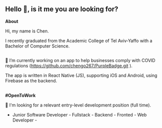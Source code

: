 ## Hello 👋, is it me you are looking for?

**About**

Hi, my name is Chen.

I recently graduated from the Academic College of Tel Aviv-Yaffo with a Bachelor of Computer Science.

##

🔭 I’m currently working on an app to help businesses comply with COVID regulations (https://github.com/chengo267/PurpleBadge.git ). 

   The app is written in React Native (JS), supporting iOS and Android, using Firebase as the backend.
##
    
**#OpenToWork**

🤔 I'm looking for a relevant entry-level development position (full time).

   - Junior Software Developer - Fullstack - Backend - Fronted - Web Developer - 




<!--
**chengo267/chengo267** is a ✨ _special_ ✨ repository because its `README.md` (this file) appears on your GitHub profile.

Here are some ideas to get you started:

- 🔭 I’m currently working on ...
- 🌱 I’m currently learning ...
- 👯 I’m looking to collaborate on ...
- 🤔 I’m looking for help with ...
- 💬 Ask me about ...
- 📫 How to reach me: ...
- 😄 Pronouns: ...
- ⚡ Fun fact: ...
-->

